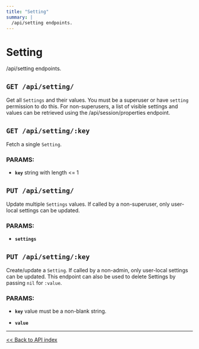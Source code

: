 ```yaml
---
title: "Setting"
summary: |
  /api/setting endpoints.
---
```


# Setting

/api/setting endpoints.

## `GET /api/setting/`

Get all `Settings` and their values. You must be a superuser or have `setting` permission to do this.
  For non-superusers, a list of visible settings and values can be retrieved using the /api/session/properties endpoint.

## `GET /api/setting/:key`

Fetch a single `Setting`.

### PARAMS:

*  **`key`** string with length <= 1

## `PUT /api/setting/`

Update multiple `Settings` values. If called by a non-superuser, only user-local settings can be updated.

### PARAMS:

*  **`settings`**

## `PUT /api/setting/:key`

Create/update a `Setting`. If called by a non-admin, only user-local settings can be updated.
   This endpoint can also be used to delete Settings by passing `nil` for `:value`.

### PARAMS:

*  **`key`** value must be a non-blank string.

*  **`value`**

---

[<< Back to API index](../api-documentation.md)